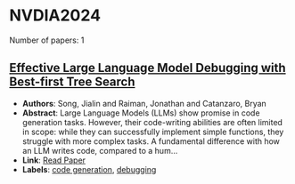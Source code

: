 # NVDIA2024

Number of papers: 1

## [Effective Large Language Model Debugging with Best-first Tree Search](paper_1.md)
- **Authors**: Song, Jialin and Raiman, Jonathan and Catanzaro, Bryan
- **Abstract**: Large Language Models (LLMs) show promise in code generation tasks. However, their code-writing abilities are often limited in scope: while they can successfully implement simple functions, they struggle with more complex tasks. A fundamental difference with how an LLM writes code, compared to a hum...
- **Link**: [Read Paper](https://arxiv.org/pdf/2407.19055)
- **Labels**: [code generation](../../labels/code_generation.md), [debugging](../../labels/debugging.md)

